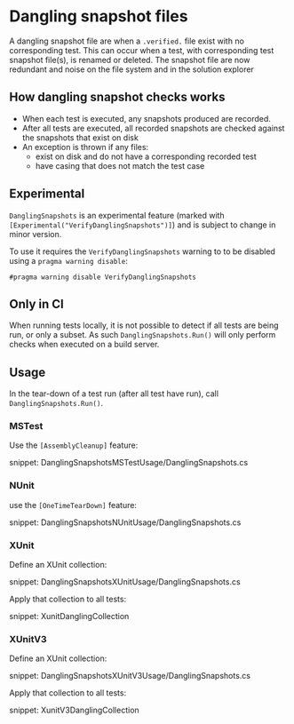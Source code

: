 # Dangling snapshot files

A dangling snapshot file are when a `.verified.` file exist with no corresponding test. This can occur when a test, with corresponding test snapshot file(s), is renamed or deleted. The snapshot file are now redundant and noise on the file system and in the solution explorer


## How dangling snapshot checks works

 * When each test is executed, any snapshots produced are recorded.
 * After all tests are executed, all recorded snapshots are checked against the snapshots that exist on disk
 * An exception is thrown if any files:
   * exist on disk and do not have a corresponding recorded test
   * have casing that does not match the test case


## Experimental

`DanglingSnapshots` is an experimental feature (marked with `[Experimental("VerifyDanglingSnapshots")]`) and is subject to change in minor version.

To use it requires the  `VerifyDanglingSnapshots` warning to to be disabled using a `pragma warning disable`:

```
#pragma warning disable VerifyDanglingSnapshots
```


## Only in CI

When running tests locally, it is not possible to detect if all tests are being run, or only a subset. As such `DanglingSnapshots.Run()` will only perform checks when executed on a build server.


## Usage

In the tear-down of a test run (after all test have run), call `DanglingSnapshots.Run()`.


### MSTest

Use the `[AssemblyCleanup]` feature:

snippet: DanglingSnapshotsMSTestUsage/DanglingSnapshots.cs


### NUnit

use the `[OneTimeTearDown]` feature:

snippet: DanglingSnapshotsNUnitUsage/DanglingSnapshots.cs


### XUnit

Define an XUnit collection:

snippet: DanglingSnapshotsXUnitUsage/DanglingSnapshots.cs

Apply that collection to all tests:

snippet: XunitDanglingCollection


### XUnitV3

Define an XUnit collection:

snippet: DanglingSnapshotsXUnitV3Usage/DanglingSnapshots.cs

Apply that collection to all tests:

snippet: XunitV3DanglingCollection